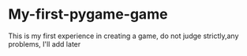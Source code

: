 # My-first-pygame-game
This is my first experience in creating a game, do not judge strictly,any problems, I'll add later
